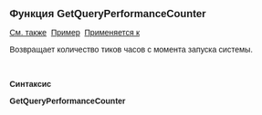 ﻿<html>
<head>
<title>GetQueryPerformanceCounter</title>
</head>

<body>

<p><font size="4" face="Arial"><strong>Функция GetQueryPerformanceCounter</strong></font></p>
    <p><font face="Arial"><a href="../../functions.html">См. также</a>&nbsp;
<a href="../../Examples/E_GetQueryPerformance.html">Пример</a>&nbsp; <a href="../../functions.html">Применяется к</a></font></p>

<p><font face="Arial">Возвращает количество тиков часов с момента запуска системы.</font></p>

<p class="label">&nbsp;</p>

<p class="label"><font face="Arial"><b>Синтаксис</b></font></p>

<p><strong><font face="Arial">GetQueryPerformanceCounter</font></strong></p>

<p>&nbsp;</p>
</body>
</html>
